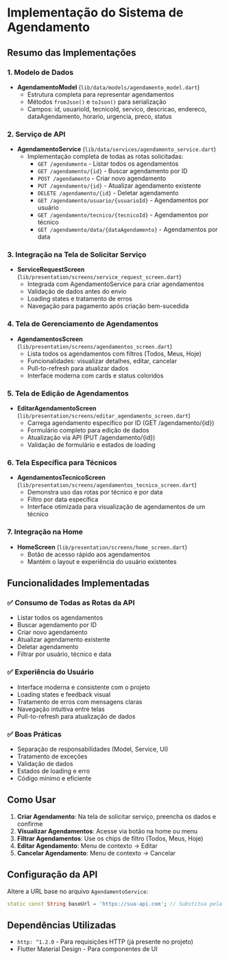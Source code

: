 # Implementação do Sistema de Agendamento

## Resumo das Implementações

### 1. Modelo de Dados
- **AgendamentoModel** (`lib/data/models/agendamento_model.dart`)
  - Estrutura completa para representar agendamentos
  - Métodos `fromJson()` e `toJson()` para serialização
  - Campos: id, usuarioId, tecnicoId, servico, descricao, endereco, dataAgendamento, horario, urgencia, preco, status

### 2. Serviço de API
- **AgendamentoService** (`lib/data/services/agendamento_service.dart`)
  - Implementação completa de todas as rotas solicitadas:
    - `GET /agendamento` - Listar todos os agendamentos
    - `GET /agendamento/{id}` - Buscar agendamento por ID
    - `POST /agendamento` - Criar novo agendamento
    - `PUT /agendamento/{id}` - Atualizar agendamento existente
    - `DELETE /agendamento/{id}` - Deletar agendamento
    - `GET /agendamento/usuario/{usuarioId}` - Agendamentos por usuário
    - `GET /agendamento/tecnico/{tecnicoId}` - Agendamentos por técnico
    - `GET /agendamento/data/{dataAgendamento}` - Agendamentos por data

### 3. Integração na Tela de Solicitar Serviço
- **ServiceRequestScreen** (`lib/presentation/screens/service_request_screen.dart`)
  - Integrada com AgendamentoService para criar agendamentos
  - Validação de dados antes do envio
  - Loading states e tratamento de erros
  - Navegação para pagamento após criação bem-sucedida

### 4. Tela de Gerenciamento de Agendamentos
- **AgendamentosScreen** (`lib/presentation/screens/agendamentos_screen.dart`)
  - Lista todos os agendamentos com filtros (Todos, Meus, Hoje)
  - Funcionalidades: visualizar detalhes, editar, cancelar
  - Pull-to-refresh para atualizar dados
  - Interface moderna com cards e status coloridos

### 5. Tela de Edição de Agendamentos
- **EditarAgendamentoScreen** (`lib/presentation/screens/editar_agendamento_screen.dart`)
  - Carrega agendamento específico por ID (GET /agendamento/{id})
  - Formulário completo para edição de dados
  - Atualização via API (PUT /agendamento/{id})
  - Validação de formulário e estados de loading

### 6. Tela Específica para Técnicos
- **AgendamentosTecnicoScreen** (`lib/presentation/screens/agendamentos_tecnico_screen.dart`)
  - Demonstra uso das rotas por técnico e por data
  - Filtro por data específica
  - Interface otimizada para visualização de agendamentos de um técnico

### 7. Integração na Home
- **HomeScreen** (`lib/presentation/screens/home_screen.dart`)
  - Botão de acesso rápido aos agendamentos
  - Mantém o layout e experiência do usuário existentes

## Funcionalidades Implementadas

### ✅ Consumo de Todas as Rotas da API
- Listar todos os agendamentos
- Buscar agendamento por ID
- Criar novo agendamento
- Atualizar agendamento existente
- Deletar agendamento
- Filtrar por usuário, técnico e data

### ✅ Experiência do Usuário
- Interface moderna e consistente com o projeto
- Loading states e feedback visual
- Tratamento de erros com mensagens claras
- Navegação intuitiva entre telas
- Pull-to-refresh para atualização de dados

### ✅ Boas Práticas
- Separação de responsabilidades (Model, Service, UI)
- Tratamento de exceções
- Validação de dados
- Estados de loading e erro
- Código mínimo e eficiente

## Como Usar

1. **Criar Agendamento**: Na tela de solicitar serviço, preencha os dados e confirme
2. **Visualizar Agendamentos**: Acesse via botão na home ou menu
3. **Filtrar Agendamentos**: Use os chips de filtro (Todos, Meus, Hoje)
4. **Editar Agendamento**: Menu de contexto → Editar
5. **Cancelar Agendamento**: Menu de contexto → Cancelar

## Configuração da API

Altere a URL base no arquivo `AgendamentoService`:
```dart
static const String baseUrl = 'https://sua-api.com'; // Substitua pela URL real
```

## Dependências Utilizadas
- `http: ^1.2.0` - Para requisições HTTP (já presente no projeto)
- Flutter Material Design - Para componentes de UI